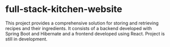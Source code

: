 # full-stack-kitchen-website
This project provides a comprehensive solution for storing and retrieving recipes and their ingredients. It consists of a backend developed with Spring Boot and Hibernate and a frontend developed using React. Project is still in development.
